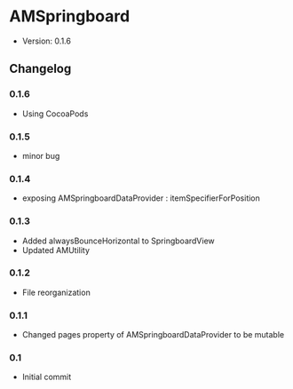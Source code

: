 # AMSpringboard

* Version: 0.1.6

## Changelog

### 0.1.6
 * Using CocoaPods

### 0.1.5
 * minor bug

### 0.1.4
 * exposing AMSpringboardDataProvider : itemSpecifierForPosition

### 0.1.3
 * Added alwaysBounceHorizontal to SpringboardView
 * Updated AMUtility

### 0.1.2
 * File reorganization

### 0.1.1
 * Changed pages property of AMSpringboardDataProvider to be mutable

### 0.1
 * Initial commit
